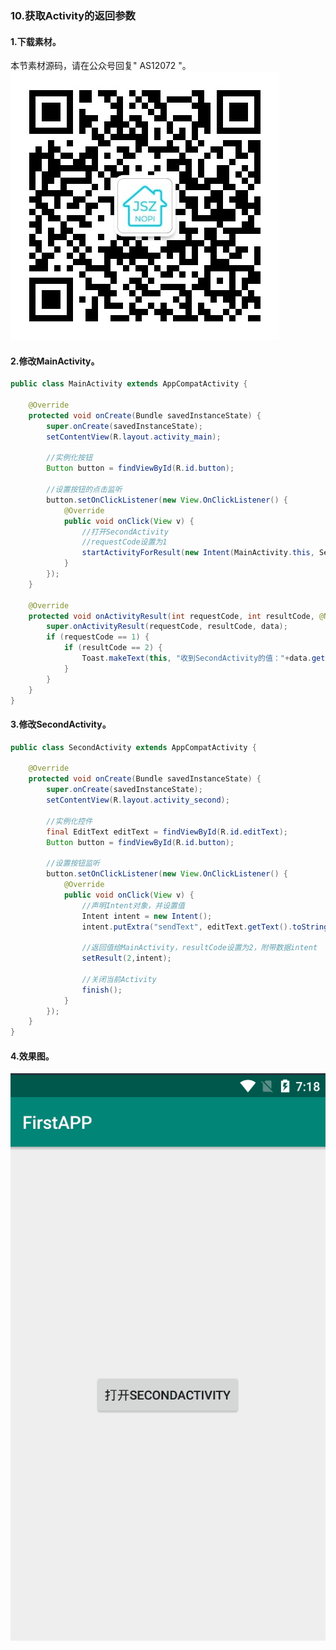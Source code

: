 ### 10.获取Activity的返回参数
#### 1.下载素材。
本节素材源码，请在公众号回复" AS12072 "。
![title](https://raw.githubusercontent.com/JSZNopi/JSZImage/master/gitnote/2019/10/30/WXCODE-1572446034519.jpeg)

#### 2.修改MainActivity。
```java
public class MainActivity extends AppCompatActivity {

    @Override
    protected void onCreate(Bundle savedInstanceState) {
        super.onCreate(savedInstanceState);
        setContentView(R.layout.activity_main);

        //实例化按钮
        Button button = findViewById(R.id.button);

        //设置按钮的点击监听
        button.setOnClickListener(new View.OnClickListener() {
            @Override
            public void onClick(View v) {
                //打开SecondActivity
                //requestCode设置为1
                startActivityForResult(new Intent(MainActivity.this, SecondActivity.class),1);
            }
        });
    }

    @Override
    protected void onActivityResult(int requestCode, int resultCode, @Nullable Intent data) {
        super.onActivityResult(requestCode, resultCode, data);
        if (requestCode == 1) {
            if (resultCode == 2) {
                Toast.makeText(this, "收到SecondActivity的值："+data.getStringExtra("sendText"), Toast.LENGTH_SHORT).show();
            }
        }
    }
}
```

#### 3.修改SecondActivity。
```java
public class SecondActivity extends AppCompatActivity {

    @Override
    protected void onCreate(Bundle savedInstanceState) {
        super.onCreate(savedInstanceState);
        setContentView(R.layout.activity_second);

        //实例化控件
        final EditText editText = findViewById(R.id.editText);
        Button button = findViewById(R.id.button);

        //设置按钮监听
        button.setOnClickListener(new View.OnClickListener() {
            @Override
            public void onClick(View v) {
                //声明Intent对象，并设置值
                Intent intent = new Intent();
                intent.putExtra("sendText", editText.getText().toString());

                //返回值给MainActivity，resultCode设置为2，附带数据intent
                setResult(2,intent);

                //关闭当前Activity
                finish();
            }
        });
    }
}
```

#### 4.效果图。
![title](https://raw.githubusercontent.com/JSZNopi/JSZImage/master/gitnote/2019/12/07/1-1575717864565.gif)
